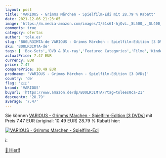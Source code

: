 ```yaml
---
layout: post
title: 'VARIOUS - Grimms Märchen - Spielfilm-Edi mit 28.79 % Rabatt'
date: 2021-12-06 21:23:05
image: 'https://m.media-amazon.com/images/I/51s6I-hjQvL._SL500_._SL400_.jpg'
comments: true
category: ofertas
author: 'tole.es'
slug: 'B00LR3IMTA-de VARIOUS - Grimms Märchen - Spielfilm-Edition [3 DVDs]'
sku: 'B00LR3IMTA-de'
tags: [ 'Box-Sets','DVD & Blu-ray','Featured Categories','Filme','Kinder & Familie','various', ]
actualPrice: 7.47 EUR
currency: EUR
price: 7.47
comparePrice: 10.49 EUR
prodname: 'VARIOUS - Grimms Märchen - Spielfilm-Edition [3 DVDs]'
country: 'de'
flag: '🇩🇪'
brand: 'VARIOUS'
buyurl: 'https://www.amazon.de/dp/B00LR3IMTA/?tag=tolees0ca-21'
descuento: '28.79'
average: '7.47'
---
```


Sie können [VARIOUS - Grimms Märchen - Spielfilm-Edition [3 DVDs]](https://www.amazon.de/dp/B00LR3IMTA/?tag=tolees0ca-21) mit Preis 7.47 EUR (original: 10.49 EUR) 28.79 % Rabatt hier:

[![VARIOUS - Grimms Märchen - Spielfilm-Edi](https://m.media-amazon.com/images/I/51s6I-hjQvL._SL500_._SL400_.jpg)](https://www.amazon.de/dp/B00LR3IMTA/?tag=tolees0ca-21)

ℹ️:


[🛒 Hier!!](https://www.amazon.de/dp/B00LR3IMTA/?tag=tolees0ca-21)
